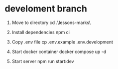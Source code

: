 # develoment branch

1. Move to directory
   cd .\lessons-marks\

2. Install dependencies
   npm ci

3. Copy .env file
   cp .env.example .env.development

4. Start docker container
   docker compose up -d

5. Start server
   npm run start:dev
